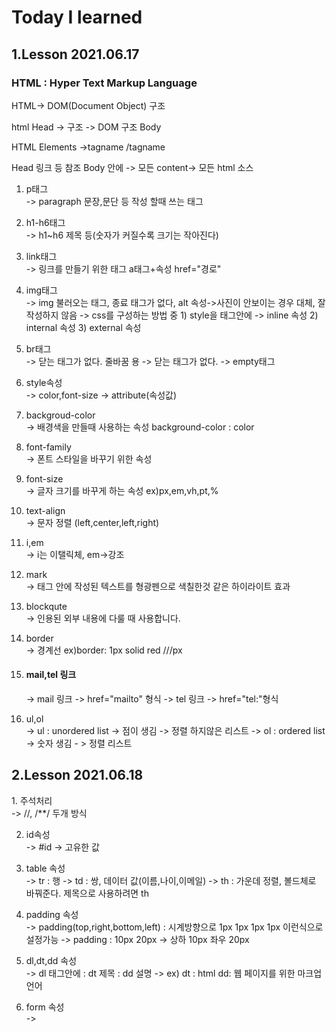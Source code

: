 <h1>Today I learned</h1>
<h2>1.Lesson 2021.06.17</h2>
<h3> HTML : Hyper Text Markup Language</h3>
HTML-> DOM(Document Object) 구조

html
Head -> 구조 -> DOM 구조
Body

HTML Elements
->tagname /tagname

Head 링크 등 참조
Body 안에 -> 모든 content-> 모든 html 소스

1. p태그<br>
   -> paragraph 문장,문단 등 작성 할때 쓰는 태그

2. h1-h6태그<br>
   -> h1~h6 제목 등(숫자가 커질수록 크기는 작아진다)

3. link태그<br>
   -> 링크를 만들기 위한 태그 a태그+속성 href="경로"

4. img태그<br>
   -> img 불러오는 태그, 종료 태그가 없다, alt 속성->사진이 안보이는 경우 대체, 잘 작성하지 않음
   -> css를 구성하는 방법 중 1) style을 태그안에 -> inline 속성 2) internal 속성 3) external 속성

5. br태그<br>
   -> 닫는 태그가 없다. 줄바꿈 용
   -> 닫는 태그가 없다. -> empty태그

6. style속성 <br>
   -> color,font-size -> attribute(속성값)

7. backgroud-color<br>
   -> 배경색을 만들때 사용하는 속성 background-color : color

8. font-family<br>
   -> 폰트 스타일을 바꾸기 위한 속성

9. font-size<br>
   -> 글자 크기를 바꾸게 하는 속성 ex)px,em,vh,pt,%

10. text-align<br>
    -> 문자 정렬 (left,center,left,right)

11. i,em<br>
    -> i는 이탤릭체, em->강조

12. mark<br>
    -> 태그 안에 작성된 텍스트를 형광펜으로 색칠한것 같은 하이라이트 효과

13. blockqute<br>
    -> 인용된 외부 내용에 다룰 때 사용합니다.

14. border<br>
    -> 경계선 ex)border: 1px solid red ///px

15. <h4>mail,tel 링크</h4>
    -> mail 링크 -> href="mailto" 형식 
    -> tel 링크 -> href="tel:"형식

16. ul,ol<br>
    -> ul : unordered list -> 점이 생김 -> 정렬 하지않은 리스트
    -> ol : ordered list -> 숫자 생김 - > 정렬 리스트

<h2>2.Lesson 2021.06.18</h2>
1.  주석처리<br>
    -> //, /**/ 두개 방식

2. id속성<br>
   -> #id -> 고유한 값

3. table 속성<br>
   -> tr : 행
   -> td : 쌍, 데이터 값(이름,나이,이메일)
   -> th : 가운데 정렬, 볼드체로 바꿔준다. 제목으로 사용하려면 th

4. padding 속성<br>
   -> padding(top,right,bottom,left) : 시계방향으로 1px 1px 1px 1px 이런식으로 설정가능
   -> padding : 10px 20px -> 상하 10px 좌우 20px

5. dl,dt,dd 속성 <br>
   -> dl 태그안에 : dt 제목 : dd 설명
   -> ex) dt : html dd: 웹 페이지를 위한 마크업 언어

6. form 속성<br>
   ->
